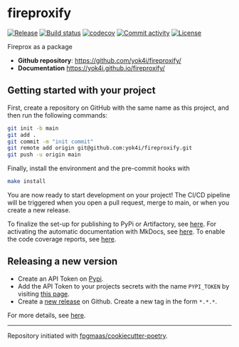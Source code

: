 # fireproxify

[![Release](https://img.shields.io/github/v/release/yok4i/fireproxify)](https://img.shields.io/github/v/release/yok4i/fireproxify)
[![Build status](https://img.shields.io/github/actions/workflow/status/yok4i/fireproxify/main.yml?branch=main)](https://github.com/yok4i/fireproxify/actions/workflows/main.yml?query=branch%3Amain)
[![codecov](https://codecov.io/gh/yok4i/fireproxify/branch/main/graph/badge.svg)](https://codecov.io/gh/yok4i/fireproxify)
[![Commit activity](https://img.shields.io/github/commit-activity/m/yok4i/fireproxify)](https://img.shields.io/github/commit-activity/m/yok4i/fireproxify)
[![License](https://img.shields.io/github/license/yok4i/fireproxify)](https://img.shields.io/github/license/yok4i/fireproxify)

Fireprox as a package

- **Github repository**: <https://github.com/yok4i/fireproxify/>
- **Documentation** <https://yok4i.github.io/fireproxify/>

## Getting started with your project

First, create a repository on GitHub with the same name as this project, and then run the following commands:

``` bash
git init -b main
git add .
git commit -m "init commit"
git remote add origin git@github.com:yok4i/fireproxify.git
git push -u origin main
```

Finally, install the environment and the pre-commit hooks with 

```bash
make install
```

You are now ready to start development on your project! The CI/CD
pipeline will be triggered when you open a pull request, merge to main,
or when you create a new release.

To finalize the set-up for publishing to PyPi or Artifactory, see
[here](https://fpgmaas.github.io/cookiecutter-poetry/features/publishing/#set-up-for-pypi).
For activating the automatic documentation with MkDocs, see
[here](https://fpgmaas.github.io/cookiecutter-poetry/features/mkdocs/#enabling-the-documentation-on-github).
To enable the code coverage reports, see [here](https://fpgmaas.github.io/cookiecutter-poetry/features/codecov/).

## Releasing a new version

- Create an API Token on [Pypi](https://pypi.org/).
- Add the API Token to your projects secrets with the name `PYPI_TOKEN` by visiting 
[this page](https://github.com/yok4i/fireproxify/settings/secrets/actions/new).
- Create a [new release](https://github.com/yok4i/fireproxify/releases/new) on Github. 
Create a new tag in the form ``*.*.*``.

For more details, see [here](https://fpgmaas.github.io/cookiecutter-poetry/features/cicd/#how-to-trigger-a-release).

---

Repository initiated with [fpgmaas/cookiecutter-poetry](https://github.com/fpgmaas/cookiecutter-poetry).